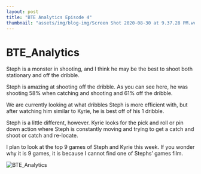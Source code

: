```yaml
---
layout: post
title: "BTE Analytics Episode 4"
thumbnail: "assets/img/blog-img/Screen Shot 2020-08-30 at 9.37.28 PM.webp"
---
```


# BTE_Analytics

Steph is a monster in shooting, and I think he may be the best to shoot both stationary and off the dribble. 

Steph is amazing at shooting off the dribble. As you can see here, he was shooting 58% when catching and shooting and 61% off the dribble. 

We are currently looking at what dribbles Steph is more efficient with, but after watching him similar to Kyrie, he is best off of his 1 dribble.  

Steph is a little different, however. Kyrie looks for the pick and roll or pin down action where Steph is constantly moving and trying to get a catch and shoot or catch and re-locate. 

I plan to look at the top 9 games of Steph and Kyrie this week.  If you wonder why it is 9 games, it is because I cannot find one of Stephs’ games film.

![BTE_Analytics]({{site.url}}{{site.baseurl}}/assets/img/blog-img/Stephen%20Curry%20_%209%20Game%20stats%20(1)%20(1).jpeg?raw=true)
 
